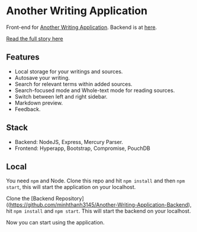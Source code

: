 # Another Writing Application

Front-end for [Another Writing Application](https://another-writing-application.netlify.app/). Backend is at [here](https://github.com/minhthanh3145/Another-Writing-Application-Backend). 

[Read the full story here](https://dafuqisthatblog.wordpress.com/2020/05/27/why-i-built-another-writing-application/)

## Features
- Local storage for your writings and sources.
- Autosave your writing.
- Search for relevant terms within added sources.
- Search-focused mode and Whole-text mode for reading sources.
- Switch between left and right sidebar.
- Markdown preview.
- Feedback.

## Stack

- Backend: NodeJS, Express, Mercury Parser.
- Frontend: Hyperapp, Bootstrap, Compromise, PouchDB

## Local

You need `npm` and Node. Clone this repo and hit `npm install` and then `npm start`, this will start the application on your localhost.

Clone the [Backend Repository]((https://github.com/minhthanh3145/Another-Writing-Application-Backend), hit `npm install` and `npm start`. This will start the backend on your localhost.

Now you can start using the application.
